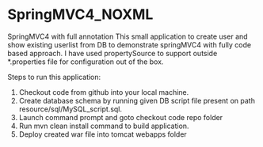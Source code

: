 # SpringMVC4_NOXML
SpringMVC4 with full annotation
This small application to create user and show existing userlist from DB to demonstrate springMVC4  with fully code based approach. I have used propertySource to support outside *.properties file for configuration out of the box.  

Steps to run this application:
1. Checkout code from github into your local machine. 
2. Create database schema by running given DB script file present on path resource/sql/MySQL_script.sql.
3. Launch command prompt and goto checkout code repo folder
4. Run mvn clean install command to build application. 
5. Deploy created war file into tomcat webapps folder